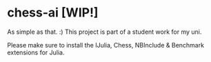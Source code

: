 # chess-ai [WIP!]

As simple as that. :) This project is part of a student work for my uni.

Please make sure to install the IJulia, Chess, NBInclude & Benchmark extensions for Julia.
